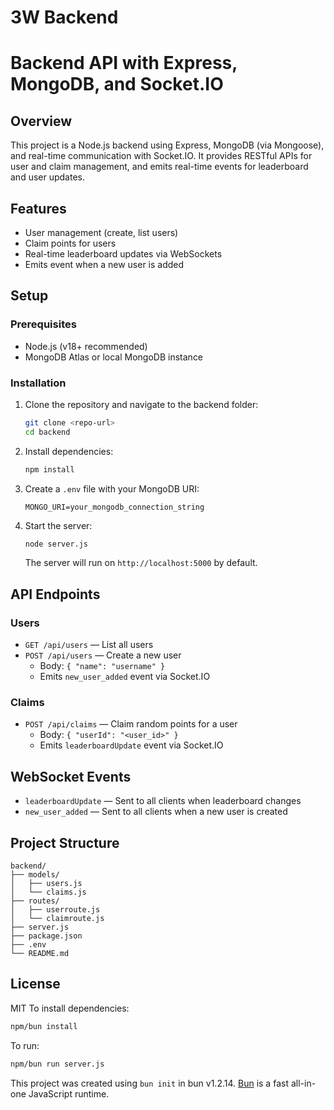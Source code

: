 # 3W Backend

# Backend API with Express, MongoDB, and Socket.IO

## Overview

This project is a Node.js backend using Express, MongoDB (via Mongoose), and real-time communication with Socket.IO. It provides RESTful APIs for user and claim management, and emits real-time events for leaderboard and user updates.

## Features

- User management (create, list users)
- Claim points for users
- Real-time leaderboard updates via WebSockets
- Emits event when a new user is added

## Setup

### Prerequisites

- Node.js (v18+ recommended)
- MongoDB Atlas or local MongoDB instance

### Installation

1. Clone the repository and navigate to the backend folder:
   ```sh
   git clone <repo-url>
   cd backend
   ```
2. Install dependencies:
   ```sh
   npm install
   ```
3. Create a `.env` file with your MongoDB URI:
   ```env
   MONGO_URI=your_mongodb_connection_string
   ```
4. Start the server:
   ```sh
   node server.js
   ```
   The server will run on `http://localhost:5000` by default.

## API Endpoints

### Users

- `GET /api/users` — List all users
- `POST /api/users` — Create a new user
  - Body: `{ "name": "username" }`
  - Emits `new_user_added` event via Socket.IO

### Claims

- `POST /api/claims` — Claim random points for a user
  - Body: `{ "userId": "<user_id>" }`
  - Emits `leaderboardUpdate` event via Socket.IO

## WebSocket Events

- `leaderboardUpdate` — Sent to all clients when leaderboard changes
- `new_user_added` — Sent to all clients when a new user is created

## Project Structure

```
backend/
├── models/
│   ├── users.js
│   └── claims.js
├── routes/
│   ├── userroute.js
│   └── claimroute.js
├── server.js
├── package.json
├── .env
└── README.md
```

## License

MIT
To install dependencies:

```bash
npm/bun install
```

To run:

```bash
npm/bun run server.js
```

This project was created using `bun init` in bun v1.2.14. [Bun](https://bun.sh) is a fast all-in-one JavaScript runtime.
